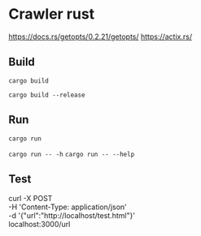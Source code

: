 # Crawler rust

https://docs.rs/getopts/0.2.21/getopts/
https://actix.rs/

## Build

```cargo build```

```cargo build --release```

## Run

```cargo run```

```cargo run -- -h```
```cargo run -- --help```

## Test

curl -X POST \
-H 'Content-Type: application/json' \
-d '{"url":"http://localhost/test.html"}' \
localhost:3000/url
